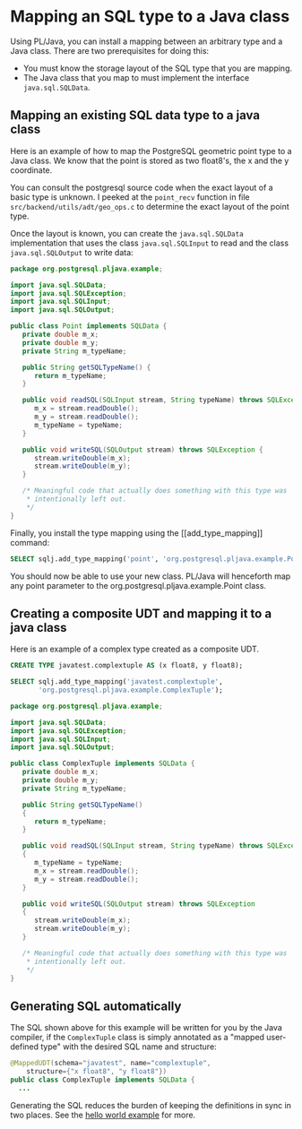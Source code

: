 # Mapping an SQL type to a Java class

Using PL/Java, you can install a mapping between an arbitrary type and a Java
class. There are two prerequisites for doing this:

* You must know the storage layout of the SQL type that you are mapping.
* The Java class that you map to must implement the interface
    `java.sql.SQLData`.

## Mapping an existing SQL data type to a java class

Here is an example of how to map the PostgreSQL geometric point type to a Java
class. We know that the point is stored as two float8's, the x and the y
coordinate.

You can consult the postgresql source code when the exact layout of a basic
type is unknown. I peeked at the `point_recv` function in file
`src/backend/utils/adt/geo_ops.c` to determine the exact layout of the
point type.

Once the layout is known, you can create the `java.sql.SQLData` implementation
that uses the class `java.sql.SQLInput` to read and the class
`java.sql.SQLOutput` to write data:

```java
package org.postgresql.pljava.example;

import java.sql.SQLData;
import java.sql.SQLException;
import java.sql.SQLInput;
import java.sql.SQLOutput;

public class Point implements SQLData {
   private double m_x;
   private double m_y;
   private String m_typeName;

   public String getSQLTypeName() {
      return m_typeName;
   }

   public void readSQL(SQLInput stream, String typeName) throws SQLException {
      m_x = stream.readDouble();
      m_y = stream.readDouble();
      m_typeName = typeName;
   }

   public void writeSQL(SQLOutput stream) throws SQLException {
      stream.writeDouble(m_x);
      stream.writeDouble(m_y);
   }

   /* Meaningful code that actually does something with this type was
    * intentionally left out.
    */
}
```

Finally, you install the type mapping using the [[add_type_mapping]] command:

```sql
SELECT sqlj.add_type_mapping('point', 'org.postgresql.pljava.example.Point');
```

You should now be able to use your new class. PL/Java will henceforth map any
point parameter to the org.postgresql.pljava.example.Point class.

## Creating a composite UDT and mapping it to a java class

Here is an example of a complex type created as a composite UDT.

```sql
CREATE TYPE javatest.complextuple AS (x float8, y float8);

SELECT sqlj.add_type_mapping('javatest.complextuple',
       'org.postgresql.pljava.example.ComplexTuple');
```

```java
package org.postgresql.pljava.example;

import java.sql.SQLData;
import java.sql.SQLException;
import java.sql.SQLInput;
import java.sql.SQLOutput;

public class ComplexTuple implements SQLData {
   private double m_x;
   private double m_y;
   private String m_typeName;

   public String getSQLTypeName()
   {
      return m_typeName;
   }

   public void readSQL(SQLInput stream, String typeName) throws SQLException
   {
      m_typeName = typeName;
      m_x = stream.readDouble();
      m_y = stream.readDouble();
   }

   public void writeSQL(SQLOutput stream) throws SQLException
   {
      stream.writeDouble(m_x);
      stream.writeDouble(m_y);
   }

   /* Meaningful code that actually does something with this type was
    * intentionally left out.
    */
}
```

## Generating SQL automatically

The SQL shown above for this example will be written for you by the Java
compiler, if the `ComplexTuple` class is simply annotated as a "mapped
user-defined type" with the desired SQL name and structure:

```java
@MappedUDT(schema="javatest", name="complextuple",
    structure={"x float8", "y float8"})
public class ComplexTuple implements SQLData {
  ...
```

Generating the SQL reduces the burden of keeping the definitions in sync
in two places. See the [hello world example][hwe] for more.

[hwe]: https://tada.github.io/pljava/use/hello.html
